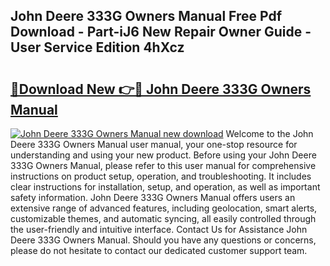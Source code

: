 ## John Deere 333G Owners Manual Free Pdf Download - Part-iJ6 New Repair Owner Guide - User Service Edition 4hXcz

# <h2><a href="http://bc9146.oget.top/?id=John+Deere+333G+Owners+Manual">🔗Download New 👉🔴 John Deere 333G Owners Manual</a></h2>

[![John Deere 333G Owners Manual new download](https://i.imgur.com/5g1atiW.png)](http://bc9146.oget.top/?id=John+Deere+333G+Owners+Manual)
Welcome to the John Deere 333G Owners Manual user manual, your one-stop resource for understanding and using your new product. Before using your John Deere 333G Owners Manual, please refer to this user manual for comprehensive instructions on product setup, operation, and troubleshooting. It includes clear instructions for installation, setup, and operation, as well as important safety information. John Deere 333G Owners Manual offers users an extensive range of advanced features, including geolocation, smart alerts, customizable themes, and automatic syncing, all easily controlled through the user-friendly and intuitive interface. Contact Us for Assistance John Deere 333G Owners Manual. Should you have any questions or concerns, please do not hesitate to contact our dedicated customer support team.
